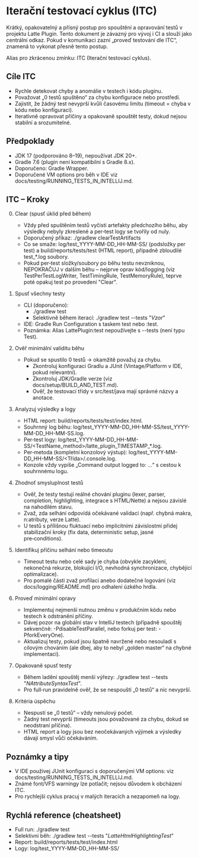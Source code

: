 # Iterační testovací cyklus (ITC)

Krátký, opakovatelný a přísný postup pro spouštění a opravování testů v projektu Latte Plugin. Tento dokument je závazný pro vývoj i CI a slouží jako centrální odkaz. Pokud v komunikaci zazní „proveď testování dle ITC“, znamená to vykonat přesně tento postup.

Alias pro zkrácenou zmínku: ITC (Iterační testovací cyklus).

## Cíle ITC
- Rychle detekovat chyby a anomálie v testech i kódu pluginu.
- Považovat „0 testů spuštěno“ za chybu konfigurace nebo prostředí.
- Zajistit, že žádný test nevyprší kvůli časovému limitu (timeout = chyba v kódu nebo konfiguraci).
- Iterativně opravovat příčiny a opakovaně spouštět testy, dokud nejsou stabilní a srozumitelné.

## Předpoklady
- JDK 17 (podporováno 8–19), nepoužívat JDK 20+.
- Gradle 7.6 (plugin není kompatibilní s Gradle 8.x).
- Doporučeno: Gradle Wrapper.
- Doporučené VM options pro běh v IDE viz docs/testing/RUNNING_TESTS_IN_INTELLIJ.md.

## ITC – Kroky
0. Clear (spusť úklid před během)
   - Vždy před spuštěním testů vyčisti artefakty předchozího běhu, aby výsledky nebyly zkreslené a per‑test logy se tvořily od nuly.
   - Doporučený příkaz: ./gradlew clearTestArtifacts
   - Co se smaže: log/test_YYYY-MM-DD_HH-MM-SS/ (podsložky per test) a build/reports/tests/test (HTML report), případně zbloudilé test_*.log soubory.
   - Pokud per‑test složky/soubory po běhu testu nevzniknou, NEPOKRAČUJ v dalším běhu – nejprve oprav kód/logging (viz TestPerTestLogWriter, TestTimingRule, TestMemoryRule), teprve poté opakuj test po provedení "Clear".

1. Spusť všechny testy
   - CLI (doporučeno):
     - ./gradlew test
     - Selektivně během iterací: ./gradlew test --tests "*Vzor*"
   - IDE: Gradle Run Configuration s taskem test nebo :test.
   - Poznámka: Alias LattePlugin:test nepoužívejte s --tests (není typu Test).

2. Ověř minimální validitu běhu
   - Pokud se spustilo 0 testů → okamžitě považuj za chybu.
     - Zkontroluj konfiguraci Gradlu a JUnit (Vintage/Platform v IDE, pokud relevantní).
     - Zkontroluj JDK/Gradle verze (viz docs/setup/BUILD_AND_TEST.md).
     - Ověř, že testovací třídy v src/test/java mají správné názvy a anotace.

3. Analyzuj výsledky a logy
   - HTML report: build/reports/tests/test/index.html.
   - Souhrnný log běhu: log/test_YYYY-MM-DD_HH-MM-SS/test_YYYY-MM-DD_HH-MM-SS.log.
   - Per‑test logy: log/test_YYYY-MM-DD_HH-MM-SS/<TestName_method>/latte_plugin_TIMESTAMP_*.log.
   - Per‑metoda (kompletní konzolový výstup): log/test_YYYY-MM-DD_HH-MM-SS/<Třída>/<metoda>.console.log.
   - Konzole vždy vypíše „Command output logged to: …“ s cestou k souhrnnému logu.

4. Zhodnoť smysluplnost testů
   - Ověř, že testy testují reálné chování pluginu (lexer, parser, completion, highlighting, integrace s HTML/Nette) a nejsou závislé na nahodilém stavu.
   - Zvaž, zda selhání odpovídá očekávané validaci (např. chybná makra, n:atributy, verze Latte).
   - U testů s přílišnou fluktuací nebo implicitními závislostmi přidej stabilizační kroky (fix data, deterministic setup, jasné pre‑conditions).

5. Identifikuj příčinu selhání nebo timeoutu
   - Timeout testu nebo celé sady je chyba (obvykle zacyklení, nekonečná rekurze, blokující I/O, nevhodná synchronizace, chybějící optimalizace).
   - Pro pomalé části zvaž profilaci anebo dodatečné logování (viz docs/logging/README.md) pro odhalení úzkého hrdla.

6. Proveď minimální opravy
   - Implementuj nejmenší nutnou změnu v produkčním kódu nebo testech k odstranění příčiny.
   - Dávej pozor na globální stav v IntelliJ testech (případně spouštěj sekvenčně: -PdisableTestParallel, nebo forkuj per test: -PforkEveryOne).
   - Aktualizuj testy, pokud jsou špatně navržené nebo nesouladí s cílovým chováním (ale dbej, aby to nebyl „golden master“ na chybné implementaci).

7. Opakovaně spusť testy
   - Během ladění spouštěj menší výřezy: ./gradlew test --tests "*NAttributeSyntaxTest*".
   - Pro full‑run pravidelně ověř, že se nespouští „0 testů“ a nic nevyprší.

8. Kritéria úspěchu
   - Nespustí se „0 testů“ – vždy nenulový počet.
   - Žádný test nevyprší (timeouts jsou považované za chybu, dokud se neodstraní příčina).
   - HTML report a logy jsou bez neočekávaných výjimek a výsledky dávají smysl vůči očekáváním.

## Poznámky a tipy
- V IDE používej JUnit konfiguraci s doporučenými VM options: viz docs/testing/RUNNING_TESTS_IN_INTELLIJ.md.
- Známé font/VFS warningy lze potlačit; nejsou důvodem k obcházení ITC.
- Pro rychlejší cyklus pracuj v malých iteracích a nezapomeň na logy.

## Rychlá reference (cheatsheet)
- Full run: ./gradlew test
- Selektivní běh: ./gradlew test --tests "*LatteHtmlHighlightingTest*"
- Report: build/reports/tests/test/index.html
- Logy: log/test_YYYY-MM-DD_HH-MM-SS/

